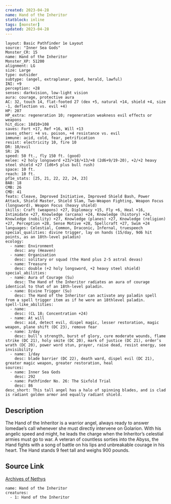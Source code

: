 ```yaml
---
created: 2023-04-28
name: Hand of the Inheritor
statblock: inline
tags: [monster]
updated: 2023-04-28
---
```

```statblock
layout: Basic Pathfinder 1e Layout
source: "Inner Sea Gods"
Monster_CR: 15
name: Hand of the Inheritor
Monster_XP: 51200
alignment: LG
size: Large
type: outsider
subtype: (angel, extraplanar, good, herald, lawful)
INI: +9
perception: +28
senses: darkvision, low-light vision
aura: courage, protective aura
AC: 32, touch 14, flat-footed 27 (dex +5, natural +14, shield +4, size -1, deflection vs. evil +4)
HP: 207
HP_extra: regeneration 10; regeneration weakness evil effects or weapons
hit_dice: 18d10+108
saves: Fort +17, Ref +16, Will +13
saves_other: +4 vs. poison, +4 resistance vs. evil
immune: acid, cold, fear, petrification
resist: electricity 10, fire 10
DR: 10/evil
SR: 26
speed: 50 ft., fly 150 ft. (good)
melee: +2 holy longsword +23/+18/+13/+8 (2d6+9/19-20), +2/+2 heavy steel shield +27 (1d6+5 plus bull rush)
space: 10 ft.
reach: 10 ft.
pf1e_stats: [25, 21, 22, 22, 24, 23]
BAB: 18
CMB: 26
CMD: 41
feats: Cleave, Improved Initiative, Improved Shield Bash, Power Attack, Shield Master, Shield Slam, Two-Weapon Fighting, Weapon Focus (longsword), Weapon Focus (heavy shield)
skills: Craft (weapons) +27, Diplomacy +15, Fly +6, Heal +16, Intimidate +27, Knowledge (arcana) +24, Knowledge (history) +24, Knowledge (nobility) +27, Knowledge (planes) +27, Knowledge (religion) +27, Perception +28, Sense Motive +28, Spellcraft +27, Swim +24
languages: Celestial, Common, Draconic, Infernal, truespeech
special_qualities: divine trigger, lay on hands (15/day, 9d6 hit points, as an 18th-level paladin)
ecology:
  - name: Environment
    desc: any (Heaven)
  - name: Organisation
    desc: solitary or squad (the Hand plus 2-5 astral devas)
  - name: Treasure
    desc: double (+2 holy longsword, +2 heavy steel shield)
special_abilities:
  - name: Aura of Courage (Su)
    desc: The Hand of the Inheritor radiates an aura of courage identical to that of an 18th-level paladin.
  - name: Divine Trigger (Su)
    desc: The Hand of the Inheritor can activate any paladin spell from a spell trigger item as if he were an 18thlevel paladin.
spell-like_abilities:
  - name:
    desc: (CL 18; Concentration +24)
  - name: At will
    desc: aid, detect evil, dispel magic, lesser restoration, magic weapon, plane shift (DC 23), remove fear
  - name: 3/day
    desc: bull’s strength, burst of glory, cure moderate wounds, flame strike (DC 21), holy smite (DC 20), mark of justice (DC 21), order’s wrath (DC 20), power word stun, prayer, raise dead, resist energy, see invisibility
  - name: 1/day
    desc: blade barrier (DC 22), death ward, dispel evil (DC 21), greater magic weapon, greater restoration, heal
sources:
  - name: Inner Sea Gods
    desc: 292
  - name: Pathfinder No. 26: The Sixfold Trial
    desc: 86
desc_short: This tall angel has a halo of spinning blades, and is clad is radiant golden armor and equally radiant shield.
```
## Description
The Hand of the Inheritor is a warrior angel, always ready to answer Iomedae’s call whenever she must directly intervene on Golarion. With his angelic speed and might, he leads the charge when the Inheritor’s celestial armies must go to war. A veteran of countless sorties into the Abyss, the Hand fights with a song of battle on his lips and unbreakable courage in his heart. The Hand stands 9 feet tall and weighs 900 pounds.
## Source Link
[Archives of Nethys](https://aonprd.com/MonsterDisplay.aspx?ItemName=Hand%20of%20the%20Inheritor)
```encounter-table
name: Hand of the Inheritor
creatures:
  - 1: Hand of the Inheritor
```
